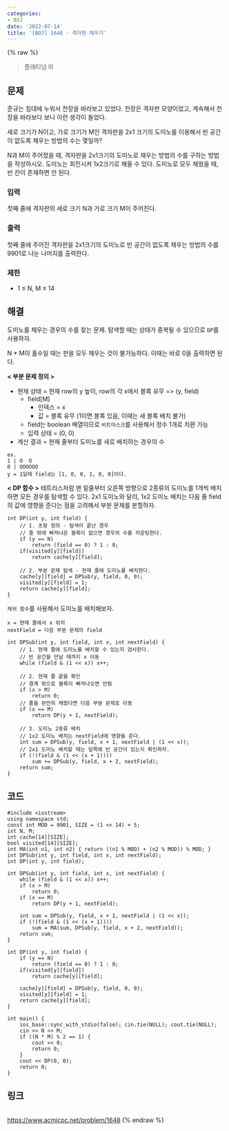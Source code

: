 ```yaml
---
categories:
- BOJ
date: '2022-07-14'
title: '[BOJ] 1648 - 격자판 채우기'
---
```


{% raw %}
> 플래티넘 III<br>

## 문제
준규는 침대에 누워서 천장을 바라보고 있었다. 천장은 격자판 모양이었고, 계속해서 천장을 바라보다 보니 이런 생각이 들었다.

세로 크기가 N이고, 가로 크기가 M인 격자판을 2x1 크기의 도미노를 이용해서 빈 공간이 없도록 채우는 방법의 수는 몇일까?

N과 M이 주어졌을 때, 격자판을 2x1크기의 도미노로 채우는 방법의 수를 구하는 방법을 작성하시오. 도미노는 회전시켜 1x2크기로 채울 수 있다. 도미노로 모두 채웠을 때, 빈 칸이 존재하면 안 된다.

### 입력
첫째 줄에 격자판의 세로 크기 N과 가로 크기 M이 주어진다.

### 출력
첫째 줄에 주어진 격자판을 2x1크기의 도미노로 빈 공간이 없도록 채우는 방법의 수를 9901로 나눈 나머지를 출력한다.

### 제한
-   1 ≤ N, M ≤ 14

## 해결
도미노를 채우는 경우의 수를 찾는 문제. 탐색할 때는 상태가 중복될 수 있으므로 `DP`를 사용하자.

N * M이 홀수일 때는 판을 모두 채우는 것이 불가능하다. 이때는 바로 0을 출력하면 된다.

**< 부분 문제 정의 >**
- 현재 상태 = 현재 row의 y 높이, row의 각 x에서 블록 유무 => (y, field)
	- field[M]
		- 인덱스 = x
		- 값 = 블록 유무 (1이면 블록 있음, 이때는 새 블록 배치 불가)
	- field는 boolean 배열이므로 `비트마스크`를 사용해서 정수 1개로 치환 가능
	- 입력 상태 = (0, 0)
- 계산 결과 = 현재 줄부터 도미노를 새로 배치하는 경우의 수

```
ex.
1 | O  O
0 | OOOOOO
y = 1일때 field는 [1, 0, 0, 1, 0, 0]이다.
```

**< DP 함수 >**
테트리스처럼 맨 밑줄부터 오른쪽 방향으로 2종류의 도미노를 1개씩 배치하면 모든 경우를 탐색할 수 있다. 2x1 도미노와 달리, 1x2 도미노 배치는 다음 줄 field의 값에 영향을 준다는 점을 고려해서 부분 문제를 분할하자.
```
int DP(int y, int field) {
	// 1. 초항 정의 - 탐색이 끝난 경우
	// 줄 밖에 빠져나온 블록이 없으면 경우의 수를 카운팅한다.
	if (y == N)
		return (field == 0) ? 1 : 0;
	if(visited[y][field])
		return cache[y][field];

	// 2. 부분 문제 탐색 - 현재 줄에 도미노를 배치한다.
	cache[y][field] = DPSub(y, field, 0, 0);
	visited[y][field] = 1;
	return cache[y][field];
}
```

`재귀 함수`를 사용해서 도미노를 배치해보자.
```
x = 현재 줄에서 x 위치
nextField = 다음 부분 문제의 field

int DPSub(int y, int field, int x, int nextField) {
	// 1. 현재 줄에 도미노를 배치할 수 있는지 검사한다.
	// 빈 공간을 만날 때까지 x 이동
	while (field & (1 << x)) x++;

	// 2. 현재 줄 끝을 확인
	// 경계 밖으로 블록이 빠져나오면 안됨
	if (x > M)
		return 0;
	// 줄을 완전히 채웠다면 다음 부분 문제로 이동
	if (x == M)
		return DP(y + 1, nextField);

	// 3. 도미노 2종류 배치
	// 1x2 도미노 배치는 nextField에 영향을 준다.
	int sum = DPSub(y, field, x + 1, nextField | (1 << x));
	// 2x1 도미노 배치할 때는 앞쪽에 빈 공간이 있는지 확인하자.
	if (!(field & (1 << (x + 1))))
		sum += DPSub(y, field, x + 2, nextField);
	return sum;
}
```

## 코드
```
#include <iostream>
using namespace std;
const int MOD = 9901, SIZE = (1 << 14) + 5;
int N, M;
int cache[14][SIZE];
bool visited[14][SIZE];
int MA(int n1, int n2) { return ((n1 % MOD) + (n2 % MOD)) % MOD; }
int DPSub(int y, int field, int x, int nextField);
int DP(int y, int field);

int DPSub(int y, int field, int x, int nextField) {
	while (field & (1 << x)) x++;
	if (x > M)
		return 0;
	if (x == M)
		return DP(y + 1, nextField);

	int sum = DPSub(y, field, x + 1, nextField | (1 << x));
	if (!(field & (1 << (x + 1))))
		sum = MA(sum, DPSub(y, field, x + 2, nextField));
	return sum;
}

int DP(int y, int field) {
	if (y == N)
		return (field == 0) ? 1 : 0;
	if(visited[y][field])
		return cache[y][field];

	cache[y][field] = DPSub(y, field, 0, 0);
	visited[y][field] = 1;
	return cache[y][field];
}

int main() {
	ios_base::sync_with_stdio(false); cin.tie(NULL); cout.tie(NULL);
	cin >> N >> M;
	if ((N * M) % 2 == 1) {
		cout << 0;
		return 0;
	}
	cout << DP(0, 0);
	return 0;
}
```

## 링크
<br>https://www.acmicpc.net/problem/1648
{% endraw %}